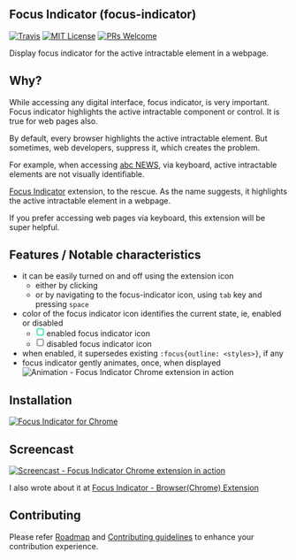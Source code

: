Focus Indicator (focus-indicator)
---

[![Travis](https://img.shields.io/travis/sarbbottam/focus-indicator.svg?maxAge=2592000&style=flat-square)](https://travis-ci.org/sarbbottam/focus-indicator)
[![MIT License](https://img.shields.io/npm/l/watch-and-rsync.svg?maxAge=2592000&style=flat-square)](http://opensource.org/licenses/MIT)
[![PRs Welcome](https://img.shields.io/badge/PRs-welcome-brightgreen.svg?maxAge=2592000&style=flat-square)](http://makeapullrequest.com)

Display focus indicator for the active intractable element in a webpage.

## Why?

While accessing any digital interface, focus indicator, is very important.
Focus indicator highlights the active intractable component or control.
It is true for web pages also.

By default, every browser highlights the active intractable element.
But sometimes, web developers, suppress it, which creates the problem.

For example, when accessing [abc NEWS](http://abcnews.go.com/), via keyboard, active intractable elements are not visually identifiable.

[Focus Indicator](https://sarbbottam.github.io/accessibility,/javascript,/browser/extension/2016/06/17/focus-indicator-browser-extension/) extension, to the rescue.
As the name suggests, it highlights the active intractable element in a webpage.

If you prefer accessing web pages via keyboard, this extension will be super helpful.

## Features / Notable characteristics

- it can be easily turned on and off using the extension icon
  - either by clicking
  - or by navigating to the focus-indicator icon, using `tab` key and pressing `space`
- color of the focus indicator icon identifies the current state, ie, enabled or disabled
  - ![enabled focus indicator icon](src/icons/enabled/16.png) enabled focus indicator icon
  - ![disabled focus indicator icon](src/icons/disabled/16.png) disabled focus indicator icon
- when enabled, it supersedes existing `:focus{outline: <styles>}`, if any
- focus indicator gently animates, once, when displayed
![Animation - Focus Indicator Chrome extension in action](http://i.imgur.com/cVp2hlL.gif)

## Installation

[![Focus Indicator for Chrome](http://i.imgur.com/m6gHC4g.png)](https://chrome.google.com/webstore/detail/focus-indicator/heeoeadndnhebmfebjccbhmccmaoedlf?hl=en-US)

## Screencast

<a href="https://www.youtube.com/watch?v=r-AYcPC-Dsg" title="Screencast - Focus Indicator Chrome extension in action">
  <img src="http://i.imgur.com/qqEXCal.png" alt="Screencast - Focus Indicator Chrome extension in action" style="display: block; max-width:100%; margin: auto"/>
</a>

I also wrote about it at [Focus Indicator - Browser(Chrome) Extension](https://sarbbottam.github.io/accessibility,/javascript,/browser/extension/2016/06/17/focus-indicator-browser-extension/)

## Contributing

Please refer [Roadmap](roadmap.md) and [Contributing guidelines](contributing.md) to enhance your contribution experience.
